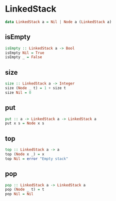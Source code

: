 # LinkedStack

```haskell
data LinkedStack a = Nil | Node a (LinkedStack a)
```

## isEmpty
```haskell
isEmpty :: LinkedStack a -> Bool
isEmpty Nil = True
isEmpty _ = False
```

## size
```haskell
size :: LinkedStack a -> Integer
size (Node _ t) = 1 + size t
size Nil = 0
```

## put
```haskell
put :: a -> LinkedStack a -> LinkedStack a
put x s = Node x s
```

## top
```haskell
top :: LinkedStack a -> a
top (Node x _) = x
top Nil = error "Empty stack"
```

## pop
```haskell
pop :: LinkedStack a -> LinkedStack a
pop (Node _ t) = t
pop Nil = Nil
```

